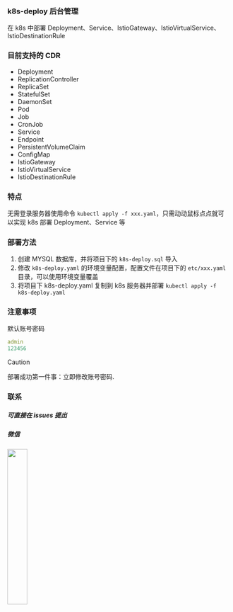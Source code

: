 ### k8s-deploy 后台管理

在 k8s 中部署 Deployment、Service、IstioGateway、IstioVirtualService、IstioDestinationRule

### 目前支持的 CDR

* Deployment
* ReplicationController
* ReplicaSet
* StatefulSet
* DaemonSet
* Pod
* Job
* CronJob
* Service
* Endpoint
* PersistentVolumeClaim
* ConfigMap
* IstioGateway
* IstioVirtualService
* IstioDestinationRule

### 特点

无需登录服务器使用命令 `kubectl apply -f xxx.yaml`，只需动动鼠标点点就可以实现 k8s 部署 Deployment、Service 等

### 部署方法

1. 创建 MYSQL 数据库，并将项目下的 `k8s-deploy.sql` 导入
2. 修改 `k8s-deploy.yaml` 的环境变量配置，配置文件在项目下的 `etc/xxx.yaml` 目录，可以使用环境变量覆盖
3. 将项目下 k8s-deploy.yaml 复制到 k8s 服务器并部署 `kubectl apply -f k8s-deploy.yaml`

### 注意事项

默认账号密码 

```yaml
admin
123456
```

> [!CAUTION]
> 部署成功第一件事：立即修改账号密码.

### 联系

##### 可直接在 issues 提出

##### 微信

<img decoding="async" src="http://tc.masterjoy.top/%E5%BE%AE%E4%BF%A1%E5%9B%BE%E7%89%87_20230216101038.jpg" width="30%" />
